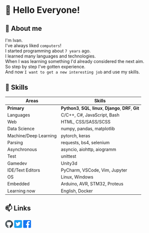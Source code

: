 # :wave: Hello Everyone!
## :man: About me
I'm Ivan.<br> 
I've always liked `computers`!<br> 
I started programming about `7 years` ago.<br> 
I learned many languages and technologies.<br> 
When I was learning something I'd already considered the next aim.<br> 
So step by step I've gotten experience.<br>
And now `I want to get a new interesting job` and use my skills. 

## :wrench: Skills
Areas | Skills
------|-------
**Primary**|**Python3**, **SQL**, **linux**, **Django**, **DRF**, **Git**
Languages|C/C++, C#, JavaScript, Bash
Web|HTML, CSS/SASS/SCSS
Data Science|numpy, pandas, matplotlib
Machine/Deep Learning|pytorch, keras
Parsing|requests, bs4, selenium
Asynchronous|asyncio, aiohttp, aiogramm
Test|unittest
Gamedev|Unity3d
IDE/Text Editors|PyCharm, VSCode, Vim, Jupyter
OS|Linux, Windows
Embedded|Arduino, AVR, STM32, Proteus
Learning now|English, Docker
               
## :mailbox: Links
<!-- [![name](link to image on GH)](link to your URL) -->
<!-- /assets/images/electrocat.png -->
[![Github](images/gh.png)](https://github.com/ivan100kg)
[![Twitter](images/tw.png)](https://twitter.com/Ivan100kg)
[![Facebook](images/fb.png)](https://facebook.com/profile.php?id=100007209557127)
